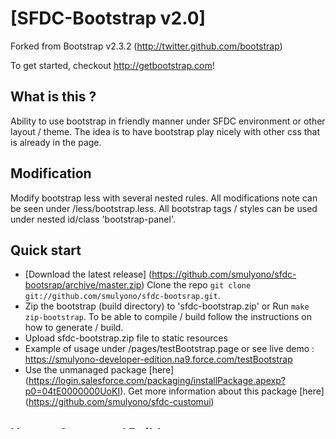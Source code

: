 # [SFDC-Bootstrap v2.0]

Forked from Bootstrap v2.3.2 (http://twitter.github.com/bootstrap)

To get started, checkout http://getbootstrap.com!

## What is this ?

Ability to use bootstrap in friendly manner under SFDC environment or other layout / theme. The idea is
to have bootstrap play nicely with other css that is already in the page.

## Modification

Modify bootstrap less with several nested rules. All modifications note can be seen under /less/bootstrap.less.
All bootstrap tags / styles can be used under nested id/class 'bootstrap-panel'.

## Quick start

* [Download the latest release] (https://github.com/smulyono/sfdc-bootsrap/archive/master.zip)
  Clone the repo `git clone git://github.com/smulyono/sfdc-bootsrap.git`.
* Zip the bootstrap (build directory) to 'sfdc-bootstrap.zip' or Run `make zip-bootstrap`. To be able to compile / build
  follow the instructions on how to generate / build.
* Upload sfdc-bootstrap.zip file to static resources
* Example of usage under /pages/testBootstrap.page
  or see live demo : https://smulyono-developer-edition.na9.force.com/testBootstrap
* Use the unmanaged package [here] (https://login.salesforce.com/packaging/installPackage.apexp?p0=04tE0000000UoKI). Get more information about this package [here] (https://github.com/smulyono/sfdc-customui)

## How to Generate / Build

* Follow the instructions to [compile Bootstrap less] (file http://twitter.github.com/bootstrap/extend.html#compiling)
    * $> npm install
    * Run `make zip-bootstrap` to generate the sfdc-bootstrap.zip files


